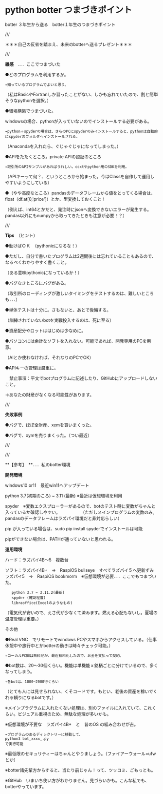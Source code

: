 # python botter つまづきポイント
botter ３年生から送る　botter１年生のつまづきポイント

///

＊＊＊自己の反省を踏まえ、未来のbotterへ送るプレゼント＊＊＊

///

**雑感**　．．．ここでつまづいた

●どのプログラムを利用するか。

    →知っているプログラムでよいと思う。

（私はBasicやFortranしか習ったことがない、しかも忘れていたので、割と簡単そうなpythonを選択。）

●環境構築でつまづいた。

 windowsの場合、pythonが入っていないのでインストールする必要がある。

    →python＋spyderの場合は、さらのPCにspyderのみインストールすると、pythonは自動的にspyderのフォルダへインストールされる。

（Anacondaを入れたら、ぐじゃぐじゃになってしまった。）

●APIをたたくところ。private APIの認証のところ

    →取引所のAPIサンプルがあればうれしい。ccxtやpython用のSDKを利用。

（APIキーって何？、というところから始まった。今はClassを自作して運用しやすいようにしている）

●（やや高度なところ）pandasのデータフレームから値をとってくる場合は、float（df.at[0,'price']）とか、型変換しておくこと！

（例えば、int64とかだと、発注時にjsonへ変換できないエラーが発生する。pandas以外にもnumpyから取ってきたときも注意が必要！？）

///

**Tips**　（ヒント）

●動けばＯＫ　（pythonicになるな！）

●ただし、自分で書いたプログラムは2週間後には忘れていることもあるので、なるべくわかりやすく書くこと。　

（ある意味pythonicになっているか！）

●バグなきところにバグがある。　

（取引所のローディングが激しいタイミングをテストするのは、難しいところも．．．）

●単体テストは十分に。さもないと、あとで後悔する。

（訓練されていないbotを実戦投入するのは、死に至る）

●資産配分やロットははじめは少なめに。

●パソコンには余計なソフトを入れない。可能であれば、開発専用のPCを用意。

（AIとか使わなければ、それなりのPCでOK）

●APIキーの管理は厳重に。

　禁止事項：平文でbotプログラムに記述したり、GitHubにアップロードしないこと。
 
 →あなたの財産がなくなる可能性があります。

///

**失敗事例**

●バグで、ほぼ全財産、xemを買いまくった。

●バグで、xymを売りまくった。（つい最近）


///

///

**【参考】　**．．．私のbotter環境

**開発環境**

windows10 or11　最近win11へアップデート

python 3.7(初期のころ) ~ 3.11 (最新) ※最近は仮想環境を利用

spyder　※変数エクスプローラーがあるので、botのテスト時に変数がちゃんと入っているか確認しやすい。
　　　　　（ただしメインプログラムの変数のみ。pandasのデータフレームはラズパイ環境だと非対応らしい）

pip が入っている場合は、sudo pip install spyderでインストールは可能

pipができない場合は、PATHが通っていないと思われる。


**運用環境**

ハード：ラズパイ4B～5　複数台

ソフト：ラズパイ4B+　=>　RaspiOS bullseye　すべてラズパイ５へ更新ずみ
       ラズパイ5　=>　RaspiOS bookmorm　※仮想環境が必要．．．ここでもつまづいた。

       python 3.7 ~ 3.11.2(最新) 
       spyder (確認程度)
       libraoffice(Excelのようなもの)

（電気代が安いので、えさ代が少なくて済みます。燃える心配もないし。夏場の温度管理は重要。）

その他

●Real VNC　でリモートでwindows PCやスマホからアクセスしている。（仕事休憩中や旅行中とかbotterの動きは時々チェック可能。）

    →ローカルPC間は無料だが、最近有料化したので、お金を支払って契約。

●bot数は、20～30個くらい。機能は単機能ｘ銘柄ごとに分けているので、多くなってしまう。

    →各botは、1000~2000行くらい

（とても人には見せられない、くそコードです。もとい、老後の資産を稼いでくれる頼りになるbotです。）

※メインプラグラムに入れたくない処理は、別のファイルに入れていて、これくらい。ビジュアル重視のため、無駄な処理が多いかも。

※仮想環境が不要な　ラズパイ4B+　と　昔のOS の組み合わせが吉。

    →プログラムのあるディレクトリーに移動して、
    python3 bot_xxxx_.py 
    で実行可能

※最低限のセキュリティーはちゃんとやりましょう。（ファイアーウォール=ufwとか） 

※botter諸先輩方からすると、当たり前じゃん！って、ツッコミ、ごもっとも。

※GitHub　いまいち使い方がわかりません。見づらいかも。こんな私でも、botterやっています。



